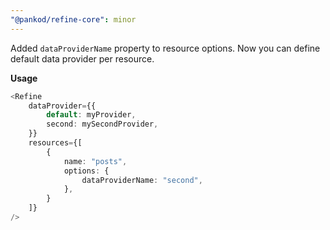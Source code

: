 ```yaml
---
"@pankod/refine-core": minor
---
```


Added `dataProviderName` property to resource options. Now you can define default data provider per resource.

**Usage**

```ts
<Refine
    dataProvider={{
        default: myProvider,
        second: mySecondProvider,
    }}
    resources={[
        {
            name: "posts",
            options: {
                dataProviderName: "second",
            },
        }
    ]}
/>
```
